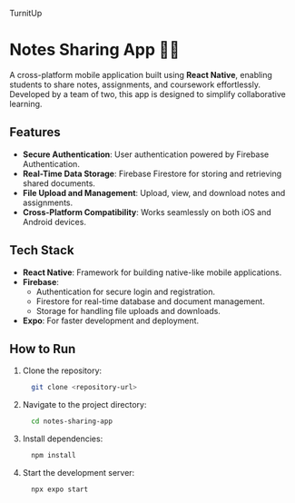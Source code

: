 TurnitUp

# Notes Sharing App 📱📝

A cross-platform mobile application built using **React Native**, enabling students to share notes, assignments, and coursework effortlessly. Developed by a team of two, this app is designed to simplify collaborative learning.

## Features
- **Secure Authentication**: User authentication powered by Firebase Authentication.
- **Real-Time Data Storage**: Firebase Firestore for storing and retrieving shared documents.
- **File Upload and Management**: Upload, view, and download notes and assignments.
- **Cross-Platform Compatibility**: Works seamlessly on both iOS and Android devices.

## Tech Stack
- **React Native**: Framework for building native-like mobile applications.
- **Firebase**:
  - Authentication for secure login and registration.
  - Firestore for real-time database and document management.
  - Storage for handling file uploads and downloads.
- **Expo**: For faster development and deployment.

## How to Run
1. Clone the repository:
   ```bash
     git clone <repository-url>
2. Navigate to the project directory:
    ```bash
      cd notes-sharing-app
3. Install dependencies:
   ```bash
     npm install
4. Start the development server:
   ```bash
     npx expo start
